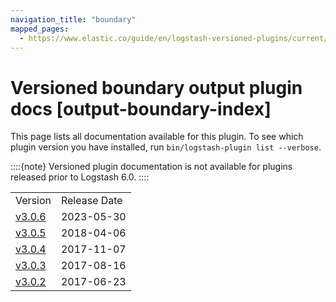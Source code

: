 ```yaml
---
navigation_title: "boundary"
mapped_pages:
  - https://www.elastic.co/guide/en/logstash-versioned-plugins/current/output-boundary-index.html
---
```


# Versioned boundary output plugin docs [output-boundary-index]


This page lists all documentation available for this plugin.  To see which plugin version you have installed, run `bin/logstash-plugin list --verbose`.

::::{note}
Versioned plugin documentation is not available for plugins released prior to Logstash 6.0.
::::


|     |     |
| --- | --- |
| Version | Release Date |
| [v3.0.6](v3-0-6-plugins-outputs-boundary.md) | 2023-05-30 |
| [v3.0.5](v3-0-5-plugins-outputs-boundary.md) | 2018-04-06 |
| [v3.0.4](v3-0-4-plugins-outputs-boundary.md) | 2017-11-07 |
| [v3.0.3](v3-0-3-plugins-outputs-boundary.md) | 2017-08-16 |
| [v3.0.2](v3-0-2-plugins-outputs-boundary.md) | 2017-06-23 |






